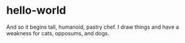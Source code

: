 # hello-world
And so it begins
tall, humanoid, pastry chef. I draw things and have a weakness for cats, opposums, and dogs. 
